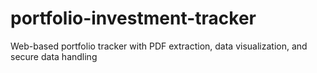# portfolio-investment-tracker
Web-based portfolio tracker with PDF extraction, data visualization, and secure data handling
